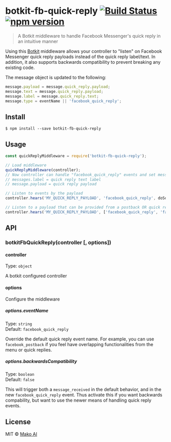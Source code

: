 # botkit-fb-quick-reply [![Build Status](https://travis-ci.com/mako-ai/botkit-fb-quick-reply.svg?branch=master)](https://travis-ci.com/mako-ai/botkit-fb-quick-reply) [![npm version](https://badge.fury.io/js/botkit-fb-quick-reply.svg)](https://badge.fury.io/js/botkit-fb-quick-reply)

> A Botkit middleware to handle Facebook Messenger's quick reply in an intuitive manner

Using this [Botkit](https://github.com/howdyai/botkit) middleware allows your controller to "listen" on Facebook Messenger quick reply payloads instead of the quick reply label/text. In addition, it also supports backwards compatibility to prevent breaking any existing code.

The message object is updated to the following:
```js
message.payload = message.quick_reply.payload;
message.text = message.quick_reply.payload;
message.label = message.quick_reply.text;
message.type = eventName || 'facebook_quick_reply';
```

## Install

```
$ npm install --save botkit-fb-quick-reply
```

## Usage

```js
const quickReplyMiddleware = require('botkit-fb-quick-reply');

// Load middleware
quickReplyMiddleware(controller);
// Now controller can handle "facebook_quick_reply" events and set messages accordingly
// messages.label = quick reply text label
// message.payload = quick reply payload

// Listen to events by the payload
controller.hears('MY_QUICK_REPLY_PAYLOAD', 'facebook_quick_reply', doSomething);

// Listen to a payload that can be provided from a postback OR quick reply
controller.hears('MY_QUICK_REPLY_PAYLOAD', ['facebook_quick_reply', 'facebook_postback'], doSomethingElse);
```


## API

### botkitFbQuickReply(controller [, options])

#### controller
Type: `object`

A botkit configured controller

#### options
Configure the middleware

##### options.eventName
Type: `string`<br>
Default: `facebook_quick_reply`

Override the default quick reply event name. For example, you can use `facebook_postback` if you feel have overlapping functionalities from the menu or quick replies.

##### options.backwardsCompatibility
Type: `boolean`<br>
Default: `false`

This will trigger both a `message_received` in the default behavior, and in the new `facebook_quick_reply` event. Thus activate this if you want backwards compability, but want to use the newer means of handling quick reply events.

## License

MIT © [Mako AI](https://github.com/mako-ai/botkit-fb-quick-reply)
